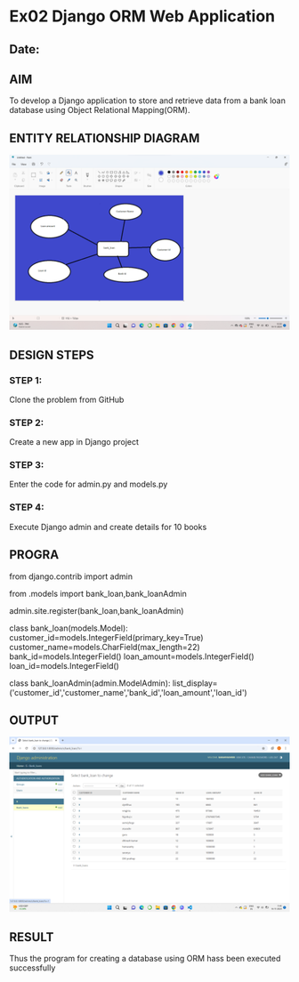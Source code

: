 # Ex02 Django ORM Web Application
## Date: 

## AIM
To develop a Django application to store and retrieve data from a bank loan database using Object Relational Mapping(ORM).

## ENTITY RELATIONSHIP DIAGRAM

![alt text](<Screenshot 2024-11-19 133035.png>)

## DESIGN STEPS

### STEP 1:
Clone the problem from GitHub

### STEP 2:
Create a new app in Django project

### STEP 3:
Enter the code for admin.py and models.py

### STEP 4:
Execute Django admin and create details for 10 books


## PROGRA
from django.contrib import admin

from .models import bank_loan,bank_loanAdmin

admin.site.register(bank_loan,bank_loanAdmin)


class bank_loan(models.Model):
    customer_id=models.IntegerField(primary_key=True)
    customer_name=models.CharField(max_length=22)
    bank_id=models.IntegerField()
    loan_amount=models.IntegerField()
    loan_id=models.IntegerField()

class bank_loanAdmin(admin.ModelAdmin):
        list_display=('customer_id','customer_name','bank_id','loan_amount','loan_id')



## OUTPUT

![alt text](<Screenshot 2024-11-16 114139.png>)


## RESULT
Thus the program for creating a database using ORM hass been executed successfully
